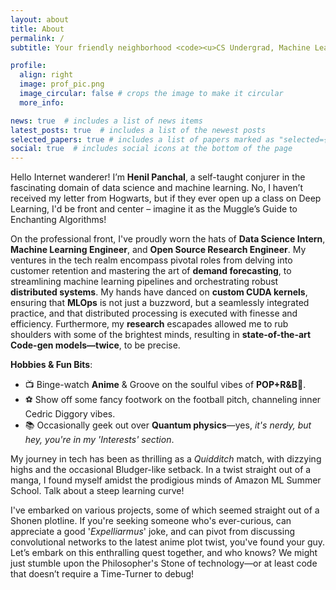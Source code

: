 ```yaml
---
layout: about
title: About
permalink: /
subtitle: Your friendly neighborhood <code><u>CS Undergrad, Machine Learning Engineer, and AI Researcher</u></code>

profile:
  align: right
  image: prof_pic.png
  image_circular: false # crops the image to make it circular
  more_info:

news: true  # includes a list of news items
latest_posts: true  # includes a list of the newest posts
selected_papers: true # includes a list of papers marked as "selected={true}"
social: true  # includes social icons at the bottom of the page
---
```

Hello Internet wanderer! I’m **Henil Panchal**, a self-taught conjurer in the fascinating domain of data science and machine learning. No, I haven’t received my letter from Hogwarts, but if they ever open up a class on Deep Learning, I'd be front and center – imagine it as the Muggle’s Guide to Enchanting Algorithms!

On the professional front, I've proudly worn the hats of **Data Science Intern**, **Machine Learning Engineer**, and **Open Source Research Engineer**. My ventures in the tech realm encompass pivotal roles from delving into customer retention and mastering the art of **demand forecasting**, to streamlining machine learning pipelines and orchestrating robust **distributed systems**. My hands have danced on **custom CUDA kernels**, ensuring that **MLOps** is not just a buzzword, but a seamlessly integrated practice, and that distributed processing is executed with finesse and efficiency. Furthermore, my **research** escapades allowed me to rub shoulders with some of the brightest minds, resulting in **state-of-the-art Code-gen models—twice**, to be precise.

**Hobbies & Fun Bits**:
  - 📺 Binge-watch **Anime** & Groove on the soulful vibes of **POP+R&B**🥂.
  - ⚽ Show off some fancy footwork on the football pitch, channeling inner Cedric Diggory vibes.
  - 📚 Occasionally geek out over **Quantum physics**—yes, *it's nerdy, but hey, you're in my 'Interests' section*.

My journey in tech has been as thrilling as a _Quidditch_ match, with dizzying highs and the occasional Bludger-like setback. In a twist straight out of a manga, I found myself amidst the prodigious minds of Amazon ML Summer School. Talk about a steep learning curve!

I've embarked on various projects, some of which seemed straight out of a Shonen plotline. If you're seeking someone who's ever-curious, can appreciate a good '_Expelliarmus_' joke, and can pivot from discussing convolutional networks to the latest anime plot twist, you've found your guy. Let’s embark on this enthralling quest together, and who knows? We might just stumble upon the Philosopher's Stone of technology—or at least code that doesn’t require a Time-Turner to debug!